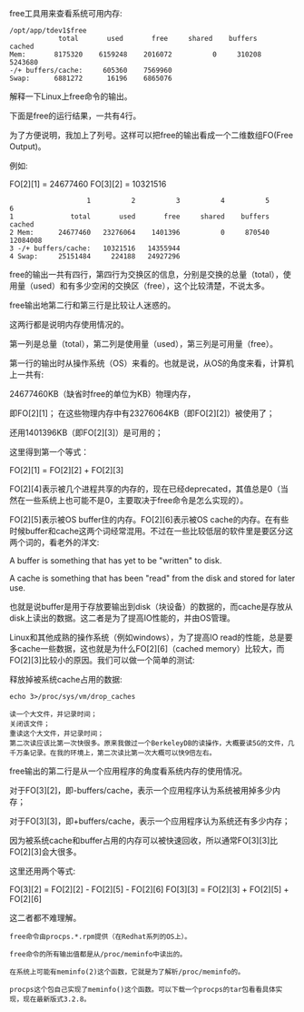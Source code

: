 
free工具用来查看系统可用内存:

```
/opt/app/tdev1$free
            total       used       free     shared    buffers     cached
Mem:       8175320    6159248    2016072          0     310208    5243680
-/+ buffers/cache:     605360    7569960
Swap:      6881272      16196    6865076
```

解释一下Linux上free命令的输出。

下面是free的运行结果，一共有4行。

为了方便说明，我加上了列号。这样可以把free的输出看成一个二维数组FO(Free Output)。

例如:

FO[2][1] = 24677460
FO[3][2] = 10321516

```
                   1          2          3          4          5          6
1              total       used       free     shared    buffers     cached
2 Mem:      24677460   23276064    1401396          0     870540   12084008
3 -/+ buffers/cache:   10321516   14355944
4 Swap:     25151484     224188   24927296
```
free的输出一共有四行，第四行为交换区的信息，分别是交换的总量（total），使用量（used）和有多少空闲的交换区（free），这个比较清楚，不说太多。

free输出地第二行和第三行是比较让人迷惑的。

这两行都是说明内存使用情况的。

第一列是总量（total），第二列是使用量（used），第三列是可用量（free）。

第一行的输出时从操作系统（OS）来看的。也就是说，从OS的角度来看，计算机上一共有:

24677460KB（缺省时free的单位为KB）物理内存，

即FO[2][1]； 在这些物理内存中有23276064KB（即FO[2][2]）被使用了；

还用1401396KB（即FO[2][3]）是可用的；

这里得到第一个等式：

FO[2][1] = FO[2][2] + FO[2][3]

FO[2][4]表示被几个进程共享的内存的，现在已经deprecated，其值总是0（当然在一些系统上也可能不是0，主要取决于free命令是怎么实现的）。

FO[2][5]表示被OS buffer住的内存。FO[2][6]表示被OS cache的内存。在有些时候buffer和cache这两个词经常混用。不过在一些比较低层的软件里是要区分这两个词的，看老外的洋文:

A buffer is something that has yet to be "written" to disk.

A cache is something that has been "read" from the disk and stored for later use.

也就是说buffer是用于存放要输出到disk（块设备）的数据的，而cache是存放从disk上读出的数据。这二者是为了提高IO性能的，并由OS管理。

Linux和其他成熟的操作系统（例如windows），为了提高IO read的性能，总是要多cache一些数据，这也就是为什么FO[2][6]（cached memory）比较大，而FO[2][3]比较小的原因。我们可以做一个简单的测试:

释放掉被系统cache占用的数据:

```
echo 3>/proc/sys/vm/drop_caches

读一个大文件，并记录时间；
关闭该文件；
重读这个大文件，并记录时间；
第二次读应该比第一次快很多。原来我做过一个BerkeleyDB的读操作，大概要读5G的文件，几千万条记录。在我的环境上，第二次读比第一次大概可以快9倍左右。
```

free输出的第二行是从一个应用程序的角度看系统内存的使用情况。

对于FO[3][2]，即-buffers/cache，表示一个应用程序认为系统被用掉多少内存；

对于FO[3][3]，即+buffers/cache，表示一个应用程序认为系统还有多少内存；

因为被系统cache和buffer占用的内存可以被快速回收，所以通常FO[3][3]比FO[2][3]会大很多。

这里还用两个等式:

FO[3][2] = FO[2][2] - FO[2][5] - FO[2][6]
FO[3][3] = FO[2][3] + FO[2][5] + FO[2][6]

这二者都不难理解。

```
free命令由procps.*.rpm提供（在Redhat系列的OS上）。

free命令的所有输出值都是从/proc/meminfo中读出的。

在系统上可能有meminfo(2)这个函数，它就是为了解析/proc/meminfo的。

procps这个包自己实现了meminfo()这个函数。可以下载一个procps的tar包看看具体实现，现在最新版式3.2.8。
```
